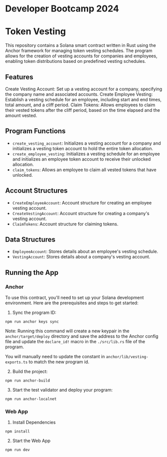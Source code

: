# Developer Bootcamp 2024
# Token Vesting

This repository contains a Solana smart contract written in Rust using the Anchor framework for managing token vesting schedules. The program allows for the creation of vesting accounts for companies and employees, enabling token distributions based on predefined vesting schedules.


## Features

Create Vesting Account: Set up a vesting account for a company, specifying the company name and associated accounts.
Create Employee Vesting: Establish a vesting schedule for an employee, including start and end times, total amount, and a cliff period.
Claim Tokens: Allows employees to claim their vested tokens after the cliff period, based on the time elapsed and the amount vested.

## Program Functions

- `create_vesting_account`: Initializes a vesting account for a company and initializes a vesting token account to hold the entire token allocation.
- `create_employee_vesting`: Initializes a vesting schedule for an employee and initializes an employee token account to receive their unlocked allocation.
- `claim_tokens`: Allows an employee to claim all vested tokens that have unlocked.

## Account Structures

- `CreateEmployeeAccount`: Account structure for creating an employee vesting account.
- `CreateVestingAccount`: Account structure for creating a company's vesting account.
- `ClaimTokens`: Account structure for claiming tokens.

## Data Structures

- `EmployeeAccount`: Stores details about an employee's vesting schedule.
- `VestingAccount`: Stores details about a company's vesting account.

## Running the App

### Anchor

To use this contract, you'll need to set up your Solana development environment. Here are the prerequisites and steps to get started:

1. Sync the program ID:

```shell
npm run anchor keys sync
```

Note: Running this command will create a new keypair in the `anchor/target/deploy` directory and save the address to the Anchor config file and update the `declare_id!` macro in the `./src/lib.rs` file of the program.

You will manually need to update the constant in `anchor/lib/vesting-exports.ts` to match the new program id.

2. Build the project:

```shell
npm run anchor-build
```

3. Start the test validator and deploy your program:

```shell
npm run anchor-localnet
```

### Web App

1. Install Dependencies

```shell
npm install
```

2. Start the Web App

```shell
npm run dev
```